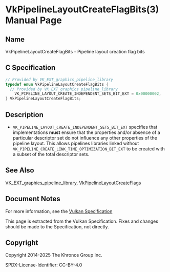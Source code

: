 # VkPipelineLayoutCreateFlagBits(3) Manual Page

## Name

VkPipelineLayoutCreateFlagBits - Pipeline layout creation flag bits



## [](#_c_specification)C Specification

```c++
// Provided by VK_EXT_graphics_pipeline_library
typedef enum VkPipelineLayoutCreateFlagBits {
  // Provided by VK_EXT_graphics_pipeline_library
    VK_PIPELINE_LAYOUT_CREATE_INDEPENDENT_SETS_BIT_EXT = 0x00000002,
} VkPipelineLayoutCreateFlagBits;
```

## [](#_description)Description

- `VK_PIPELINE_LAYOUT_CREATE_INDEPENDENT_SETS_BIT_EXT` specifies that implementations **must** ensure that the properties and/or absence of a particular descriptor set do not influence any other properties of the pipeline layout. This allows pipelines libraries linked without `VK_PIPELINE_CREATE_LINK_TIME_OPTIMIZATION_BIT_EXT` to be created with a subset of the total descriptor sets.

## [](#_see_also)See Also

[VK\_EXT\_graphics\_pipeline\_library](https://registry.khronos.org/vulkan/specs/latest/man/html/VK_EXT_graphics_pipeline_library.html), [VkPipelineLayoutCreateFlags](https://registry.khronos.org/vulkan/specs/latest/man/html/VkPipelineLayoutCreateFlags.html)

## [](#_document_notes)Document Notes

For more information, see the [Vulkan Specification](https://registry.khronos.org/vulkan/specs/latest/html/vkspec.html#VkPipelineLayoutCreateFlagBits)

This page is extracted from the Vulkan Specification. Fixes and changes should be made to the Specification, not directly.

## [](#_copyright)Copyright

Copyright 2014-2025 The Khronos Group Inc.

SPDX-License-Identifier: CC-BY-4.0